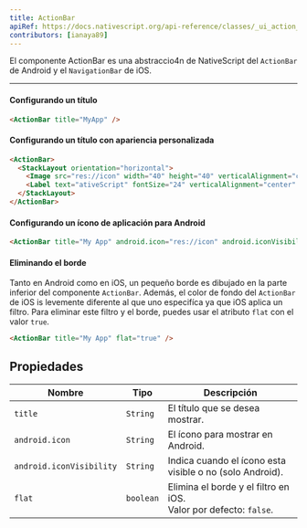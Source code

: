 ```yaml
---
title: ActionBar
apiRef: https://docs.nativescript.org/api-reference/classes/_ui_action_bar_.actionbar
contributors: [ianaya89]
---
```


El componente ActionBar es una abstraccio4n de NativeScript del `ActionBar` de Android y el `NavigationBar` de iOS.


---

#### Configurando un título

```html
<ActionBar title="MyApp" />
```

#### Configurando un título con apariencia personalizada

```html
<ActionBar>
  <StackLayout orientation="horizontal">
    <Image src="res://icon" width="40" height="40" verticalAlignment="center" />
    <Label text="ativeScript" fontSize="24" verticalAlignment="center" />
  </StackLayout>
</ActionBar>
```

#### Configurando un ícono de aplicación para Android

```html
<ActionBar title="My App" android.icon="res://icon" android.iconVisibility="always" />
```

#### Eliminando el borde

Tanto en Android como en iOS, un pequeño borde es dibujado en la parte inferior del componente `ActionBar`. Además, el color de fondo del `ActionBar` de iOS is levemente diferente al que uno especifíca ya que iOS aplica un filtro. Para eliminar este filtro y el borde, puedes usar el atributo `flat` con el valor `true`.

```html
<ActionBar title="My App" flat="true" />
```

## Propiedades

| Nombre | Tipo | Descripción |
|------|------|-------------|
| `title` | `String` | El título que se desea mostrar.
| `android.icon` | `String` | El ícono para mostrar en Android.
| `android.iconVisibility` | `String` | Indica cuando el ícono esta visible o no (solo Android).
| `flat` | `boolean` | Elimina el borde y el filtro en iOS.<br> Valor por defecto: `false`.
